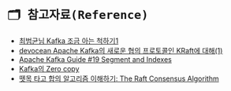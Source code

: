 # `🗂️ 참고자료(Reference)`

- [최범균님 Kafka 조금 아는 척하기1](https://www.youtube.com/watch?v=0Ssx7jJJADI)
- [devocean Apache Kafka의 새로운 협의 프로토콜인 KRaft에 대해(1)](https://devocean.sk.com/blog/techBoardDetail.do?ID=165711&boardType=techBlog)
- [Apache Kafka Guide #19 Segment and Indexes](https://medium.com/apache-kafka-from-zero-to-hero/apache-kafka-guide-19-segment-and-indexes-7a428f089695)
- [Kafka의 Zero copy](https://h-devnote.tistory.com/19)
- [뗏목 타고 합의 알고리즘 이해하기: The Raft Consensus Algorithm](https://www.youtube.com/watch?v=aywjlaKxQp4)

<script src="https://utteranc.es/client.js"
        repo="Pseudo-Lab/data-engineering-for-everybody"
        issue-term="pathname"
        label="comments"
        theme="preferred-color-scheme"
        crossorigin="anonymous"
        async>
</script>